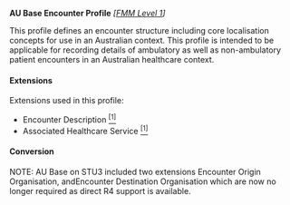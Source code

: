 **AU Base Encounter Profile**  *[[FMM Level 1](guidance.html)]*

This profile defines an encounter structure including core localisation concepts for use in an Australian context. This profile is intended to be applicable for recording details of ambulatory as well as non-ambulatory patient encounters in an Australian healthcare context.

#### Extensions
Extensions used in this profile:
* Encounter Description [<sup>[1]</sup>](http://build.fhir.org/ig/hl7au/au-fhir-base/StructureDefinition-encounter-description.html)
* Associated Healthcare Service [<sup>[1]</sup>](http://build.fhir.org/ig/hl7au/au-fhir-base/StructureDefinition-associated-healthcareservice.html)

#### Conversion

NOTE: AU Base on STU3 included two extensions Encounter Origin Organisation, andEncounter Destination Organisation which are now no longer required as direct R4 support is available.
